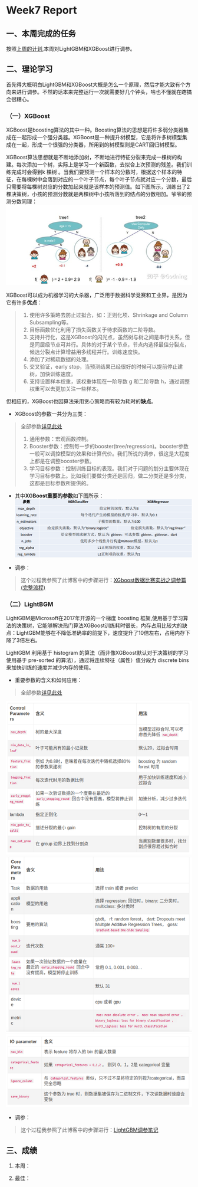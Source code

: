 # Week7 Report

## 一、本周完成的任务
按照[上周的计划](./Week6.md),本周对LightGBM和XGBoost进行调参。

## 二、理论学习
首先得大概明白LightGBM和XGBoost大概是怎么一个原理，然后才能大致有个方向来进行调参。不然的话本来完整运行一次就需要好几个钟头，啥也不懂就在瞎搞会很糟心。


### （一）XGBoost
XGBoost是boosting算法的其中一种。Boosting算法的思想是将许多弱分类器集成在一起形成一个强分类器。XGBoost是一种提升树模型，它是将许多树模型集成在一起，形成一个很强的分类器，所用到的树模型则是CART回归树模型。

XGBoost算法思想就是不断地添加树，不断地进行特征分裂来完成一棵树的构建。每次添加一个树，实际上是学习一个新函数，去拟合上次预测的残差。我们训练完成时会得到​ k 棵树 。当我们要预测一个样本的分数时，根据这个样本的特征，在每棵树中会落到对应的一个叶子节点，每个叶子节点就对应一个分数，最后只需要将每棵树对应的分数加起来就是该样本的预测值。如下图所示，训练出了2棵决策树，小孩的预测分数就是两棵树中小孩所落到的结点的分数相加。爷爷的预测分数同理：
![](./images/week7/4.jpg)

XGBoost可以成为机器学习的大杀器，广泛用于数据科学竞赛和工业界，是因为它有许多**优点**：
>1. 使用许多策略去防止过拟合，如：正则化项、Shrinkage and Column Subsampling等。
>2. 目标函数优化利用了损失函数关于待求函数的二阶导数。
>3. 支持并行化，这是XGBoost的闪光点，虽然树与树之间是串行关系，但是同层级节点可并行。具体的对于某个节点，节点内选择最佳分裂点，候选分裂点计算增益用多线程并行。训练速度快。
>4. 添加了对稀疏数据的处理。
>5. 交叉验证，early stop，当预测结果已经很好的时候可以提前停止建树，加快训练速度。
>6. 支持设置样本权重，该权重体现在一阶导数​ g 和二阶导数 h ​，通过调整权重可以去更加关注一些样本。

但相应的，XGBoost也因算法采用贪心策略而有较为耗时的**缺点**。

- XGBoost的参数一共分为三类：
> 全部参数[详见此处](https://xgboost.apachecn.org/#/docs/15)
>1. 通用参数：宏观函数控制。
>2. Booster参数：控制每一步的booster(tree/regression)。booster参数一般可以调控模型的效果和计算代价。我们所说的调参，很这是大程度上都是在调整booster参数。
>3. 学习目标参数：控制训练目标的表现。我们对于问题的划分主要体现在学习目标参数上。比如我们要做分类还是回归，做二分类还是多分类，这都是目标参数所提供的。

- 其中**XGBoost重要的参数**如下图所示：
![XGBoost重要参数](./images/week7/5.png)

- 调参：
>这个过程我参照了此博客中的步骤进行：[XGboost数据比赛实战之调参篇(完整流程)](https://cloud.tencent.com/developer/article/1080593)



### （二）LightBGM
LightGBM是Microsoft在2017年开源的一个梯度 boosting 框架,使用基于学习算法的决策树，它能够解决热门算法XGBoost训练耗时很长，内存占用比较大的缺点：LightGBM能够在不降低准确率的前提下，速度提升了10倍左右，占用内存下降了3倍左右。

LightGBM 利用基于 histogram 的算法（而非像XGBoost默认对于决策树的学习使用基于 pre-sorted 的算法），通过将连续特征（属性）值分段为 discrete bins 来加快训练的速度并减少内存的使用。 


- 重要参数的含义和如何应用：
> 全部参数[详见此处](https://lightgbm.apachecn.org/#/docs/6)

![Control Parameters](./images/week7/1.png)
![Core Parameters](./images/week7/2.png)
![IO parameter](./images/week7/3.png)

- 调参：
>这个过程我参照了此博客中的步骤进行：[LightGBM调参笔记](https://blog.csdn.net/u012735708/article/details/83749703)

## 三、成绩
1. 本周：

2. 最佳：
